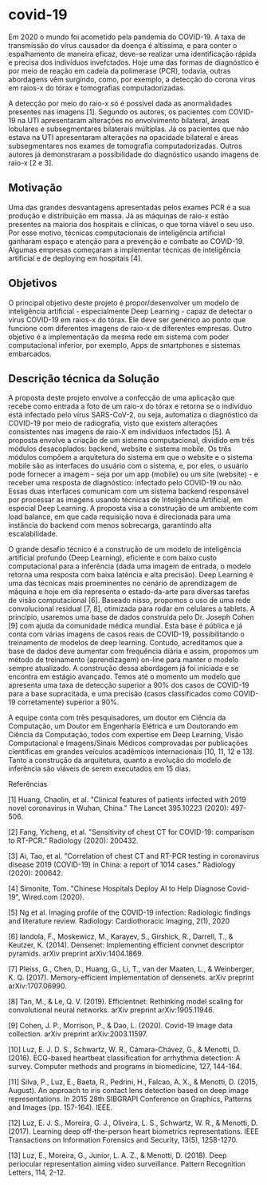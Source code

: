 # covid-19

Em 2020 o mundo foi acometido pela pandemia do COVID-19. A taxa de transmissão do vírus causador da doença é altíssima, e para conter o espalhamento de maneira eficaz, deve-se realizar uma identificação rápida e precisa dos indivíduos invefctados. Hoje uma das formas de diagnóstico é por meio de reação em cadeia da polimerase (PCR), todavia, outras abordagens vêm surgindo, como, por exemplo, a detecção do corona vírus em raios-x do tórax e tomografias computadorizadas.

A detecção por meio do raio-x só é possível dada as anormalidades presentes nas imagens [1]. Segundo os autores, os pacientes com COVID-19 na UTI apresentaram alterações no envolvimento bilateral, áreas lobulares e subsegmentares bilaterais múltiplas. Já os pacientes que não estava na UTI apresentaram alterações na opacidade bilateral e áreas subsegmentares nos exames de tomografia computadorizadas. Outros autores já demonstraram a possibilidade do diagnóstico usando imagens de raio-x [2 e 3].

## Motivação

Uma das grandes desvantagens apresentadas pelos exames PCR é a sua produção e distribuição em massa. Já as máquinas de raio-x estão presentes na maioria dos hospitais e clínicas, o que torna viável o seu uso. Por esse motivo, técnicas computacionais de inteligência artificial ganharam espaço e atenção para a prevenção e combate ao COVID-19. Algumas empresas começaram a implementar técnicas de inteligência artificial e de deploying em hospitais [4].

## Objetivos
O principal objetivo deste projeto é propor/desenvolver um modelo de inteligência artificial - especialmente Deep Learning - capaz de detectar o vírus COVID-19 em raios-x do tórax. Ele deve ser genérico ao ponto que funcione com diferentes imagens de raio-x de diferentes empresas. Outro objetivo é a implementação da mesma rede em sistema com poder computacional inferior, por exemplo, Apps de smartphones e sistemas embarcados.

## Descrição técnica da Solução

A proposta deste projeto envolve a confecção de uma aplicação que recebe como entrada a foto de um raio-x do tórax e retorna se o indivíduo está infectado pelo vírus SARS-CoV-2, ou seja, automatiza o diagnóstico da COVID-19 por meio de radiografia, visto que existem alterações consistentes nas imagens de raio-X em indivíduos infectados [5]. A proposta envolve a criação de um sistema computacional, dividido em três módulos desacoplados: backend, website e sistema mobile. Os três módulos compõem a arquitetura do sistema em que o website e o sistema mobile são as interfaces do usuário com o sistema, e, por eles, o usuário pode fornecer a imagem - seja por um app (mobile) ou um site (website) - e receber uma resposta de diagnóstico: infectado pelo COVID-19 ou não. Essas duas interfaces comunicam com um sistema backend responsável por processar as imagens usando técnicas de Inteligência Artificial, em especial Deep Learning. A proposta visa a construção de um ambiente com load balance, em que cada requisição nova é direcionada para uma instância do backend com menos sobrecarga, garantindo alta escalabilidade.

O grande desafio técnico é a construção de um modelo de inteligência artificial profundo (Deep Learning), eficiente e com baixo custo computacional para a inferência (dada uma imagem de entrada, o modelo retorna uma resposta com baixa latência e alta precisão). Deep Learning é uma das técnicas mais proeminentes no cenário de aprendizagem de máquina e hoje em dia representa o estado-da-arte para diversas tarefas de visão computacional [6]. Baseado nisso, propomos o uso de uma rede convolucional residual [7, 8], otimizada para rodar em celulares a tablets. A princípio, usaremos uma base de dados construída pelo Dr. Joseph Cohen [9] com ajuda da comunidade médica mundial. Esta base é pública e já conta com várias imagens de casos reais de COVID-19, possibilitando o treinamento de modelos de deep learning.  Contudo, acreditamos que a base de dados deve aumentar com frequência diária e assim, propomos um método de treinamento (aprendizagem) on-line para manter o modelo sempre atualizado. A construção dessa abordagem já foi iniciada e se encontra em estágio avançado. Temos até o momento um modelo que apresenta uma taxa de detecção superior a 90% dos casos de COVID-19 para a base supracitada, e uma precisão (casos classificados como COVID-19 corretamente) superior a 90%.

A equipe conta com três pesquisadores, um doutor em Ciência da Computação, um Doutor em Engenharia Elétrica e um Doutorando em Ciência da Computação, todos com expertise em Deep Learning, Visão Computacional e Imagens/Sinais Médicos comprovadas por publicações científicas em grandes veículos acadêmicos internacionais [10, 11, 12 e 13]. 
Tanto a construção da arquitetura, quanto a evolução do modelo de inferência são viáveis de serem executados em 15 dias.

Referências

[1] Huang, Chaolin, et al. "Clinical features of patients infected with 2019 novel coronavirus in Wuhan, China." The Lancet 395.10223 (2020): 497-506.

[2] Fang, Yicheng, et al. "Sensitivity of chest CT for COVID-19: comparison to RT-PCR." Radiology (2020): 200432.

[3] Ai, Tao, et al. "Correlation of chest CT and RT-PCR testing in coronavirus disease 2019 (COVID-19) in China: a report of 1014 cases." Radiology (2020): 200642.

[4] Simonite, Tom. "Chinese Hospitals Deploy AI to Help Diagnose Covid-19", Wired.com (2020).

[5] Ng et al. Imaging profile of the COVID-19 infection: Radiologic findings and literature review. Radiology: Cardiothoracic Imaging, 2(1), 2020

[6] Iandola, F., Moskewicz, M., Karayev, S., Girshick, R., Darrell, T., & Keutzer, K. (2014). Densenet: Implementing efficient convnet descriptor pyramids. arXiv preprint arXiv:1404.1869.

[7] Pleiss, G., Chen, D., Huang, G., Li, T., van der Maaten, L., & Weinberger, K. Q. (2017). Memory-efficient implementation of densenets. arXiv preprint arXiv:1707.06990.

[8] Tan, M., & Le, Q. V. (2019). Efficientnet: Rethinking model scaling for convolutional neural networks. arXiv preprint arXiv:1905.11946.

[9] Cohen, J. P., Morrison, P., & Dao, L. (2020). Covid-19 image data collection. arXiv preprint arXiv:2003.11597.

[10] Luz, E. J. D. S., Schwartz, W. R., Cámara-Chávez, G., & Menotti, D. (2016). ECG-based heartbeat classification for arrhythmia detection: A survey. Computer methods and programs in biomedicine, 127, 144-164.

[11] Silva, P., Luz, E., Baeta, R., Pedrini, H., Falcao, A. X., & Menotti, D. (2015, August). An approach to iris contact lens detection based on deep image representations. In 2015 28th SIBGRAPI Conference on Graphics, Patterns and Images (pp. 157-164). IEEE.

[12] Luz, E. J. S., Moreira, G. J., Oliveira, L. S., Schwartz, W. R., & Menotti, D. (2017). Learning deep off-the-person heart biometrics representations. IEEE Transactions on Information Forensics and Security, 13(5), 1258-1270.

[13] Luz, E., Moreira, G., Junior, L. A. Z., & Menotti, D. (2018). Deep periocular representation aiming video surveillance. Pattern Recognition Letters, 114, 2-12.
